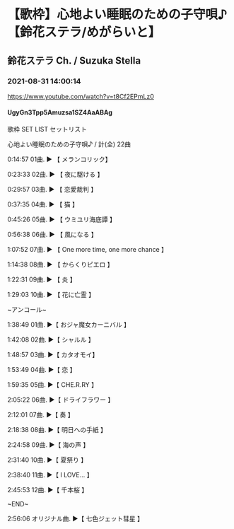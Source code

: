# 【歌枠】心地よい睡眠のための子守唄♪【鈴花ステラ/めがらいと】

## 鈴花ステラ Ch. / Suzuka Stella

### 2021-08-31 14:00:14

https://www.youtube.com/watch?v=t8Cf2EPmLz0

#### UgyGn3Tpp5Amuzsa1SZ4AaABAg

歌枠  SET LIST セットリスト 

心地よい睡眠のための子守唄♪ / 計(全) 22曲



0:14:57 01曲. ▶ 【 メランコリック】

0:23:33 02曲. ▶ 【 夜に駆ける 】

0:29:57 03曲. ▶ 【 恋愛裁判 】

0:37:35 04曲. ▶ 【 猫 】

0:45:26 05曲. ▶ 【 ウミユリ海底譚 】

0:56:38 06曲. ▶ 【 風になる 】

1:07:52 07曲. ▶ 【 One more time, one more chance 】

1:14:38 08曲. ▶ 【 からくりピエロ 】

1:22:31 09曲. ▶ 【 炎 】

1:29:03 10曲. ▶ 【 花に亡霊 】



~アンコール~

1:38:49 01曲. ▶【 おジャ魔女カーニバル 】

1:42:08 02曲. ▶【 シャルル 】

1:48:57 03曲. ▶【 カタオモイ】

1:53:49 04曲. ▶【 恋 】

1:59:35 05曲. ▶【 CHE.R.RY 】

2:05:22 06曲. ▶【 ドライフラワー 】

2:12:01 07曲. ▶【 奏 】

2:18:38 08曲. ▶【 明日への手紙 】

2:24:58 09曲. ▶【 海の声 】

2:31:40 10曲. ▶【 夏祭り 】

2:38:40 11曲. ▶【 I LOVE... 】

2:45:53 12曲. ▶【 千本桜 】



~END~

2:56:06 オリジナル曲. ▶【 七色ジェット彗星 】

